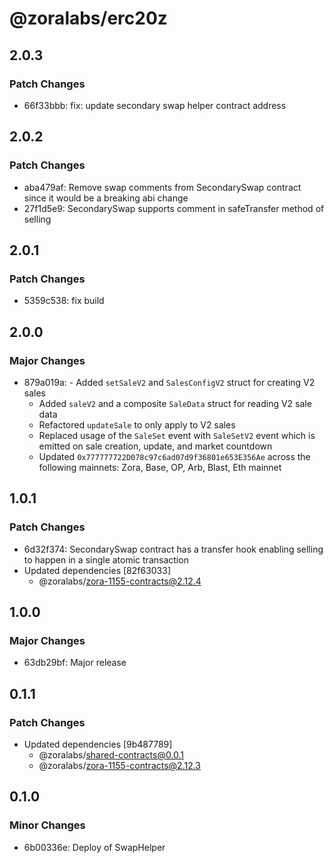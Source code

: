 # @zoralabs/erc20z

## 2.0.3

### Patch Changes

- 66f33bbb: fix: update secondary swap helper contract address

## 2.0.2

### Patch Changes

- aba479af: Remove swap comments from SecondarySwap contract since it would be a breaking abi change
- 27f1d5e9: SecondarySwap supports comment in safeTransfer method of selling

## 2.0.1

### Patch Changes

- 5359c538: fix build

## 2.0.0

### Major Changes

- 879a019a: - Added `setSaleV2` and `SalesConfigV2` struct for creating V2 sales
  - Added `saleV2` and a composite `SaleData` struct for reading V2 sale data
  - Refactored `updateSale` to only apply to V2 sales
  - Replaced usage of the `SaleSet` event with `SaleSetV2` event which is emitted on sale creation, update, and market countdown
  - Updated `0x777777722D078c97c6ad07d9f36801e653E356Ae` across the following mainnets: Zora, Base, OP, Arb, Blast, Eth mainnet

## 1.0.1

### Patch Changes

- 6d32f374: SecondarySwap contract has a transfer hook enabling selling to happen in a single atomic transaction
- Updated dependencies [82f63033]
  - @zoralabs/zora-1155-contracts@2.12.4

## 1.0.0

### Major Changes

- 63db29bf: Major release

## 0.1.1

### Patch Changes

- Updated dependencies [9b487789]
  - @zoralabs/shared-contracts@0.0.1
  - @zoralabs/zora-1155-contracts@2.12.3

## 0.1.0

### Minor Changes

- 6b00336e: Deploy of SwapHelper
